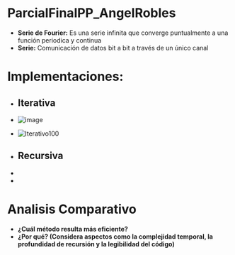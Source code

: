 # ParcialFinalPP_AngelRobles

- **Serie de Fourier:** Es una serie infinita que converge puntualmente a una función periodica y continua
- **Serie:** Comunicación de datos bit a bit a través de un único canal

# Implementaciones:
  - ## Iterativa
  - ![image](https://github.com/user-attachments/assets/42ebf630-4fa6-4c31-958b-de6c9ca46ea3)

  - ![Iterativo100](https://github.com/user-attachments/assets/f3057326-fd26-475a-8064-09b2700bb97d)


  - ## Recursiva
  - 
  - 

# Analisis Comparativo
  - **¿Cuál método resulta más eficiente?**
  - **¿Por qué? (Considera aspectos como la complejidad temporal, la profundidad de recursión y la legibilidad del código)**
